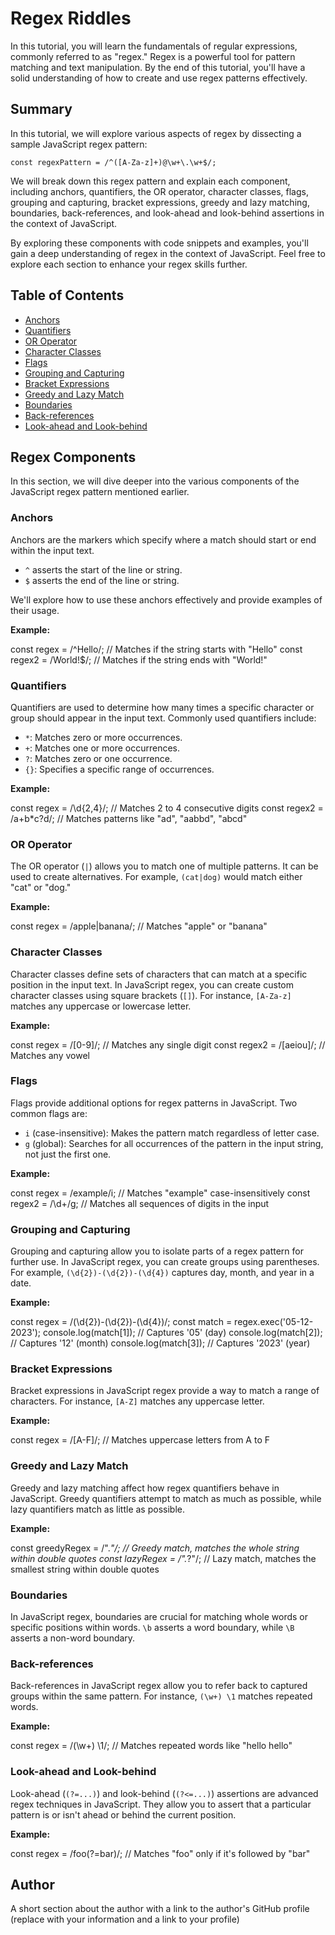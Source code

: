 # Regex Riddles

In this tutorial, you will learn the fundamentals of regular expressions, commonly referred to as "regex." Regex is a powerful tool for pattern matching and text manipulation. By the end of this tutorial, you'll have a solid understanding of how to create and use regex patterns effectively.

## Summary

In this tutorial, we will explore various aspects of regex by dissecting a sample JavaScript regex pattern: 

`const regexPattern = /^([A-Za-z]+)@\w+\.\w+$/;`

We will break down this regex pattern and explain each component, including anchors, quantifiers, the OR operator, character classes, flags, grouping and capturing, bracket expressions, greedy and lazy matching, boundaries, back-references, and look-ahead and look-behind assertions in the context of JavaScript.

By exploring these components with code snippets and examples, you'll gain a deep understanding of regex in the context of JavaScript. Feel free to explore each section to enhance your regex skills further.

## Table of Contents

- [Anchors](#anchors)
- [Quantifiers](#quantifiers)
- [OR Operator](#or-operator)
- [Character Classes](#character-classes)
- [Flags](#flags)
- [Grouping and Capturing](#grouping-and-capturing)
- [Bracket Expressions](#bracket-expressions)
- [Greedy and Lazy Match](#greedy-and-lazy-match)
- [Boundaries](#boundaries)
- [Back-references](#back-references)
- [Look-ahead and Look-behind](#look-ahead-and-look-behind)

## Regex Components

In this section, we will dive deeper into the various components of the JavaScript regex pattern mentioned earlier.

### Anchors

Anchors are the markers which specify where a match should start or end within the input text.

- `^` asserts the start of the line or string.
- `$` asserts the end of the line or string.

We'll explore how to use these anchors effectively and provide examples of their usage.

**Example:**

const regex = /^Hello/; // Matches if the string starts with "Hello"
const regex2 = /World!$/; // Matches if the string ends with "World!"

### Quantifiers

Quantifiers are used to determine how many times a specific character or group should appear in the input text. Commonly used quantifiers include:

- `*`: Matches zero or more occurrences.
- `+`: Matches one or more occurrences.
- `?`: Matches zero or one occurrence.
- `{}`: Specifies a specific range of occurrences.

**Example:**

const regex = /\d{2,4}/; // Matches 2 to 4 consecutive digits
const regex2 = /a+b*c?d/; // Matches patterns like "ad", "aabbd", "abcd"

### OR Operator

The OR operator (`|`) allows you to match one of multiple patterns. It can be used to create alternatives. For example, 
`(cat|dog)` would match either "cat" or "dog."

**Example:**

const regex = /apple|banana/; // Matches "apple" or "banana"

### Character Classes

Character classes define sets of characters that can match at a specific position in the input text. In JavaScript regex, you can create custom character classes using square brackets (`[]`). For instance, `[A-Za-z]` matches any uppercase or lowercase letter.

**Example:**

const regex = /[0-9]/; // Matches any single digit
const regex2 = /[aeiou]/; // Matches any vowel

### Flags
Flags provide additional options for regex patterns in JavaScript. Two common flags are:

- `i` (case-insensitive): Makes the pattern match regardless of letter case.
- `g` (global): Searches for all occurrences of the pattern in the input string, not just the first one.

**Example:**

const regex = /example/i; // Matches "example" case-insensitively
const regex2 = /\d+/g; // Matches all sequences of digits in the input

### Grouping and Capturing

Grouping and capturing allow you to isolate parts of a regex pattern for further use. In JavaScript regex, you can create groups using parentheses. For example, `(\d{2})-(\d{2})-(\d{4})` captures day, month, and year in a date.

**Example:** 

const regex = /(\d{2})-(\d{2})-(\d{4})/;
const match = regex.exec('05-12-2023');
console.log(match[1]); // Captures '05' (day)
console.log(match[2]); // Captures '12' (month)
console.log(match[3]); // Captures '2023' (year)

### Bracket Expressions

Bracket expressions in JavaScript regex provide a way to match a range of characters. For instance, `[A-Z]` matches any uppercase letter.

**Example:** 

const regex = /[A-F]/; // Matches uppercase letters from A to F

### Greedy and Lazy Match

Greedy and lazy matching affect how regex quantifiers behave in JavaScript. Greedy quantifiers attempt to match as much as possible, while lazy quantifiers match as little as possible.

**Example:** 

const greedyRegex = /".*"/; // Greedy match, matches the whole string within double quotes
const lazyRegex = /".*?"/; // Lazy match, matches the smallest string within double quotes

### Boundaries

In JavaScript regex, boundaries are crucial for matching whole words or specific positions within words. `\b` asserts a word boundary, while `\B` asserts a non-word boundary.

### Back-references

Back-references in JavaScript regex allow you to refer back to captured groups within the same pattern. For instance, `(\w+) \1` matches repeated words.

**Example:** 

const regex = /(\w+) \1/; // Matches repeated words like "hello hello"

### Look-ahead and Look-behind

Look-ahead (`(?=...)`) and look-behind (`(?<=...)`) assertions are advanced regex techniques in JavaScript. They allow you to assert that a particular pattern is or isn't ahead or behind the current position.

**Example:**

const regex = /foo(?=bar)/; // Matches "foo" only if it's followed by "bar"

## Author

A short section about the author with a link to the author's GitHub profile (replace with your information and a link to your profile)
